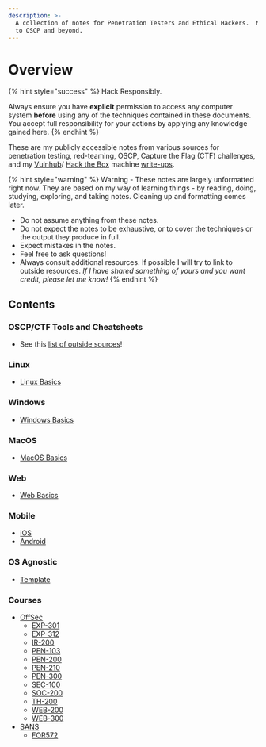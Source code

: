 ```yaml
---
description: >-
  A collection of notes for Penetration Testers and Ethical Hackers.  My journey
  to OSCP and beyond.
---
```


# Overview

{% hint style="success" %}
Hack Responsibly.

Always ensure you have **explicit** permission to access any computer system **before** using any of the techniques contained in these documents. You accept full responsibility for your actions by applying any knowledge gained here.
{% endhint %}

These are my publicly accessible notes from various sources for penetration testing, red-teaming, OSCP, Capture the Flag (CTF) challenges, and my [Vulnhub](https://www.vulnhub.com/)/ [Hack the Box](https://hackthebox.eu) machine [write-ups](https://appl3tree.github.io/).

{% hint style="warning" %}
Warning - These notes are largely unformatted right now. They are based on my way of learning things - by reading, doing, studying, exploring, and taking notes. Cleaning up and formatting comes later.

* Do not assume anything from these notes.
* Do not expect the notes to be exhaustive, or to cover the techniques or the output they produce in full.
* Expect mistakes in the notes.
* Feel free to ask questions!
* Always consult additional resources. If possible I will try to link to outside resources. _If I have shared something of yours and you want credit, please let me know!_
{% endhint %}

## Contents

### OSCP/CTF Tools and Cheatsheets

* See this [list of outside sources](tools-and-cheatsheets.md)!

### Linux

* [Linux Basics](linux/basics.md)

### Windows

* [Windows Basics](windows/basics.md)

### MacOS

* [MacOS Basics](https://github.com/Appl3Tree/AppleTree-Notes/blob/master/macos/basics.md)

### Web

* [Web Basics](web/basics.md)

### Mobile

* [iOS](mobile/ios.md)
* [Android](mobile/android.md)

### OS Agnostic

* [Template](https://github.com/Appl3Tree/AppleTree-Notes/blob/master/os-agnostic/template.md)

### Courses

* [OffSec](courses/offsec/)
  * [EXP-301](courses/offsec/exp-301/)
  * [EXP-312](courses/offsec/exp-312/)
  * [IR-200](courses/offsec/ir-200/)
  * [PEN-103](courses/offsec/pen-103.md)
  * [PEN-200](courses/offsec/pen-200/)
  * [PEN-210](courses/offsec/pen-210/)
  * [PEN-300](courses/offsec/pen-300/)
  * [SEC-100](courses/offsec/sec-100.md)
  * [SOC-200](courses/offsec/soc-200/)
  * [TH-200](courses/offsec/th-200/)
  * [WEB-200](courses/offsec/web-200/)
  * [WEB-300](courses/offsec/web-300/)
* [SANS](courses/sans/)
  * [FOR572](courses/sans/for572.md)
